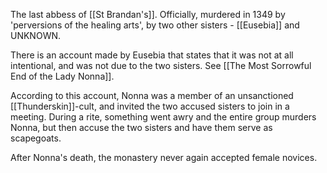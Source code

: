 The last abbess of [[St Brandan's]]. 
Officially, murdered in 1349 by 'perversions of the healing arts', by two other sisters - [[Eusebia]] and UNKNOWN.

There is an account made by Eusebia that states that it was not at all intentional, and was not due to the two sisters. See [[The Most Sorrowful End of the Lady Nonna]]. 

According to this account, Nonna was a member of an unsanctioned [[Thunderskin]]-cult, and invited the two accused sisters to join in a meeting. During a rite, something went awry and the entire group murders Nonna, but then accuse the two sisters and have them serve as scapegoats. 

After Nonna's death, the monastery never again accepted female novices. 

